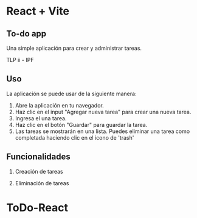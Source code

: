 # React + Vite

## To-do app

Una simple aplicación para crear y administrar tareas.

TLP ii - IPF

## Uso

La aplicación se puede usar de la siguiente manera:

1. Abre la aplicación en tu navegador.
2. Haz clic en el input "Agregar nueva tarea" para crear una nueva tarea.
3. Ingresa el una tarea.
4. Haz clic en el botón "Guardar" para guardar la tarea.
5. Las tareas se mostrarán en una lista. Puedes eliminar una tarea como completada haciendo clic en el icono de 'trash'

## Funcionalidades

1. Creación de tareas

2. Eliminación de tareas
# ToDo-React

